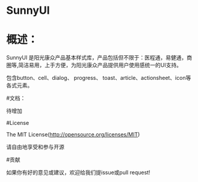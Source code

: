 # SunnyUI

# 概述：
SunnyUI 是阳光康众产品基本样式库，产品包括但不限于：医程通，易健通，商圈等,简洁易用，上手方便，为阳光康众产品提供用户使用感统一的UI支持。

包含button、cell、dialog、 progress、 toast、article、actionsheet、icon等各式元素。

#文档：

待增加

#License

The MIT License(http://opensource.org/licenses/MIT)

请自由地享受和参与开源


#贡献

如果你有好的意见或建议，欢迎给我们提issue或pull request!

